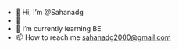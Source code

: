 - 👋 Hi, I’m @Sahanadg
- 👀 
- 🌱 I’m currently learning BE
- 📫 How to reach me sahanadg2000@gmail.com

<!---
Sahanadg/Sahanadg is a ✨ special ✨ repository because its `README.md` (this file) appears on your GitHub profile.
You can click the Preview link to take a look at your changes.
--->
